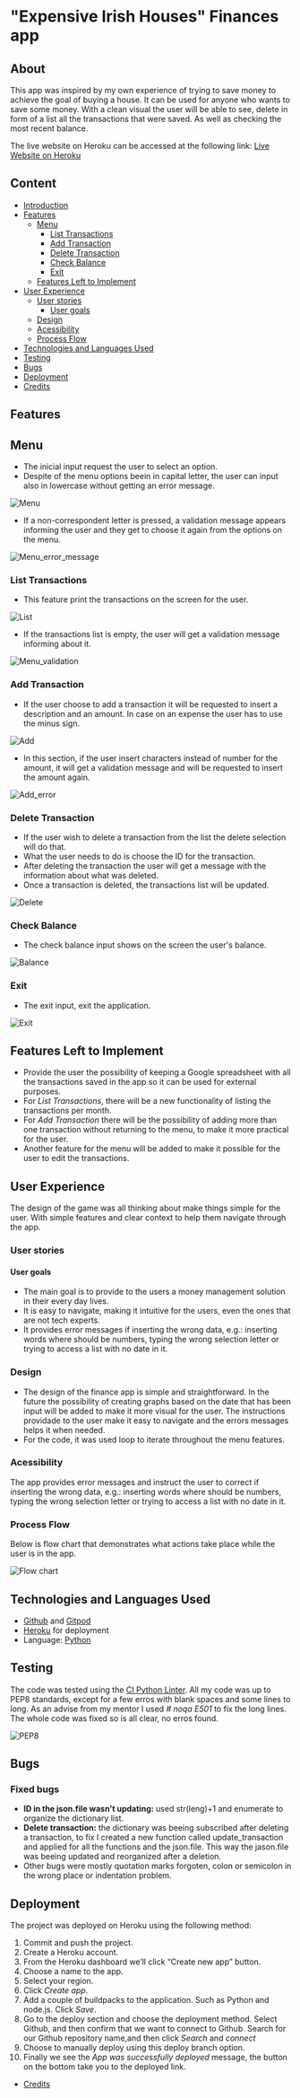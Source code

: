 # "Expensive Irish Houses" Finances app

## About
This app was inspired by my own experience of trying to save money to achieve the goal of buying a house. It can be used for anyone who wants to save some money.
With a clean visual the user will be able to see, delete in form of a list all the transactions that were saved. As well as checking the most recent balance.

The live website on Heroku can be accessed at the following link: [Live Website on Heroku](https://expensive-irish-houses.herokuapp.com/)

## Content
* [Introduction](#expensive-irish-houses-finances-app)
* [Features](#features)
    * [Menu](#menu)
        * [List Transactions](#list-transactions)
        * [Add Transaction](#add-transaction)
        * [Delete Transaction](#delete-transaction)
        * [Check Balance](#check-balance)
        * [Exit](#exit)
    * [Features Left to Implement](#features-left-to-implement)
* [User Experience](#user-experience)
    * [User stories](#user-stories)
        * [User goals](#user-goals)
    * [Design](#design)
    * [Acessibility](#acessibility)
    * [Process Flow](process-flow)
* [Technologies and Languages Used](#technologies-and-languages-used)   
* [Testing](#testing)
* [Bugs](#bugs)    
* [Deployment](#deployment)
* [Credits](#credits)

## Features
## Menu
* The inicial input request the user to select an option.
* Despite of the menu options beein in capital letter, the user can input also in lowercase without getting an error message.

![Menu](./assets/images/menu_eih.JPG)

* If a non-correspondent letter is pressed, a validation message appears informing the user and they get to choose it again from the options on the menu.

![Menu_error_message](./assets/images/menu_error_eih.JPG)

### **List Transactions**
* This feature print the transactions on the screen for the user.

![List](./assets/images/list_eih.JPG)

* If the transactions list is empty, the user will get a validation message informing about it.

![Menu_validation](./assets/images/menu_validation_eih.JPG)

### **Add Transaction**
* If the user choose to add a transaction it will be requested to insert a description and an amount. In case on an expense the user has to use the minus sign.

![Add](./assets/images/add_eih.JPG)

* In this section, if the user insert characters instead of number for the amount, it will get a validation message and will be requested to insert the amount again.

![Add_error](./assets/images/add_error_eih.JPG)

### **Delete Transaction**
* If the user wish to delete a transaction from the list the delete selection will do that. 
* What the user needs to do is choose the ID for the transaction. 
* After deleting the transaction the user will get a message with the information about what was deleted.
* Once a transaction is deleted, the transactions list will be updated.

![Delete](./assets/images/delete_eih.JPG)

### **Check Balance**
* The check balance input shows on the screen the user's balance.

![Balance](./assets/images/balance_eih.JPG)

### **Exit**
* The exit input, exit the application.

![Exit](./assets/images/exit_eih.JPG)

## Features Left to Implement
* Provide the user the possibility of keeping a Google spreadsheet with all the transactions saved in the app so it can be used for external purposes.
* For *List Transactions*, there will be a new functionality of listing the transactions per month.
* For *Add Transaction* there will be the possibility of adding more than one transaction without returning to the menu, to make it more practical for the user.
* Another feature for the menu will be added to make it possible for the user to edit the transactions.

## User Experience
The design of the game was all thinking about make things simple for the user. With simple features and clear context to help them navigate through the app.

### User stories
#### User goals
* The main goal is to provide to the users a money management solution in their every day lives.
* It is easy to navigate, making it intuitive for the users, even the ones that are not tech experts.
* It provides error messages if inserting the wrong data, e.g.: inserting words where should be numbers, typing the wrong selection letter or trying to access a list with no date in it.

### Design
* The design of the finance app is simple and straightforward. In the future the possibility of creating graphs based on the date that has been input will be added to make it more visual for the user. The instructions providade to the user make it easy to navigate and the errors messages helps it when needed.
* For the code, it was used loop to iterate throughout the menu features.

### Acessibility
The app provides error messages and instruct the user to correct if inserting the wrong data, e.g.: inserting words where should be numbers, typing the wrong selection letter or trying to access a list with no date in it.

### Process Flow
Below is flow chart that demonstrates what actions take place while the user is in the app.

![Flow chart]()

## Technologies and Languages Used
* [Github](https://github.com/) and [Gitpod](https://www.gitpod.io/)
* [Heroku](https://www.heroku.com/) for deployment
* Language: [Python](https://www.python.org/)

## Testing
The code was tested using the [CI Python Linter](https://pep8ci.herokuapp.com/). All my code was up to PEP8 standards, except for a few erros with blank spaces and some lines to long. As an advise from my mentor I used *# noqa E501* to fix the long lines. The whole code was fixed so is all clear, no erros found.

![PEP8](./assets/images/pep8_eih.JPG)

## Bugs
### Fixed bugs
* **ID in the json.file wasn't updating:** used str(leng)+1 and enumerate to organize the dictionary list.
* **Delete transaction:** the dictionary was beeing subscribed after deleting a transaction, to fix I created a new function called update_transaction and applied for all the functions and the json.file. This way the jason.file was beeing updated and reorganized after a deletion.
* Other bugs were mostly quotation marks forgoten, colon or semicolon in the wrong place or indentation problem.

## Deployment
The project was deployed on Heroku using the following method:
1. Commit and push the project.
2. Create a Heroku account.
3. From the Heroku dashboard  we’ll click “Create new app” button.
4. Choose a name to the app.
5. Select your region. 
6. Click *Create app*. 
7. Add a couple of buildpacks to the application. Such as Python and node.js. Click *Save*.
8. Go to the deploy section and choose the deployment method. Select Github, and then confirm that we want to connect to Github. Search for our Github repository name,and then  click *Search* and *connect*  
9. Choose to  manually deploy using this deploy branch option.  
10. Finally we see the *App was successfully deployed* message, the button on the bottom take you to the deployed link.



* [Credits](#credits)




